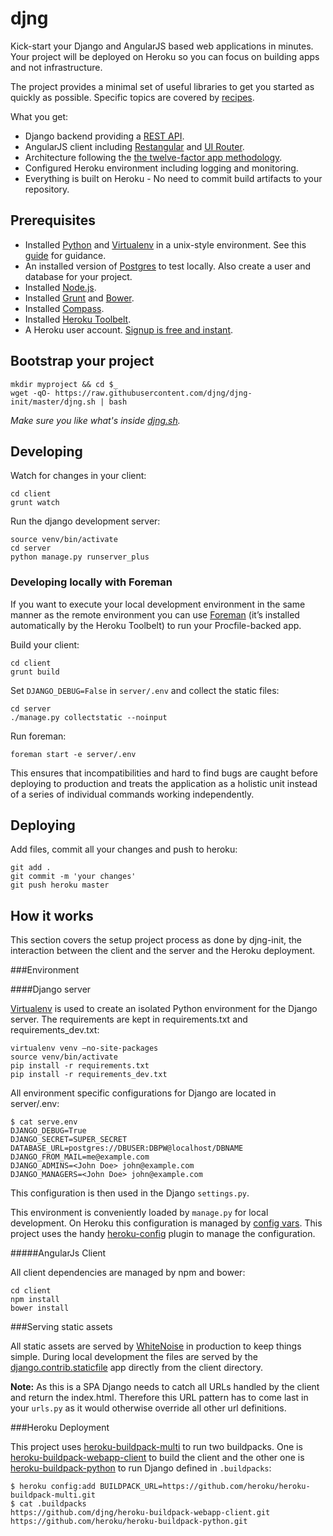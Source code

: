 djng
====

Kick-start your Django and AngularJS based web applications in minutes.
Your project will be deployed on Heroku so you can focus on building apps and not infrastructure.

The project provides a minimal set of useful libraries to get you started as quickly as possible.
Specific topics are covered by [recipes](https://github.com/djng/djng/wiki).

What you get:

 * Django backend providing a [REST API](http://www.django-rest-framework.org/).
 * AngularJS client including [Restangular](https://github.com/mgonto/restangular) and [UI Router](http://angular-ui.github.io/ui-router/site/#/api/ui.router).
 * Architecture following the [the twelve-factor app methodology](http://12factor.net/).
 * Configured Heroku environment including logging and monitoring.
 * Everything is built on Heroku - No need to commit build artifacts to your repository.

Prerequisites
-------------

 * Installed [Python](http://python.org/) and [Virtualenv](http://pypi.python.org/pypi/virtualenv) in a unix-style environment.
   See this [guide](http://install.python-guide.org/) for guidance.
 * An installed version of [Postgres](http://www.postgresql.org/) to test locally.
   Also create a user and database for your project.
 * Installed [Node.js](http://nodejs.org/).
 * Installed [Grunt](http://gruntjs.com/getting-started) and [Bower](http://bower.io/#install-bower).
 * Installed [Compass](http://compass-style.org/install/).
 * Installed [Heroku Toolbelt](https://toolbelt.heroku.com/).
 * A Heroku user account. [Signup is free and instant](https://signup.heroku.com/signup/dc).

Bootstrap your project
----------------------

	mkdir myproject && cd $_
    wget -qO- https://raw.githubusercontent.com/djng/djng-init/master/djng.sh | bash
    
_Make sure you like what's inside [djng.sh](https://raw.githubusercontent.com/djng/djng-init/master/djng.sh)._

Developing
----------
Watch for changes in your client:

    cd client
    grunt watch

Run the django development server:

    source venv/bin/activate
    cd server
    python manage.py runserver_plus

### Developing locally with Foreman

If you want to execute your local development environment in the same manner as the remote environment 
you can use [Foreman](https://github.com/ddollar/foreman) (it’s installed automatically by the Heroku Toolbelt) to run your Procfile-backed app.

Build your client:

    cd client
    grunt build
    
Set `DJANGO_DEBUG=False` in `server/.env` and collect the static files:

    cd server
    ./manage.py collectstatic --noinput

Run foreman:
    
    foreman start -e server/.env


This ensures that incompatibilities and hard to find bugs are caught before deploying to 
production and treats the application as a holistic unit instead of a series of individual
commands working independently.


Deploying
---------
Add files, commit all your changes and push to heroku:
 
    git add .
    git commit -m 'your changes'
    git push heroku master

How it works
------------

This section covers the setup project process as done by djng-init,
the interaction between the client and the server and the Heroku deployment.

###Environment

####Django server

[Virtualenv](http://docs.python-guide.org/en/latest/dev/virtualenvs/) is used to create an isolated Python environment
for the Django server. The requirements are kept in requirements.txt and requirements_dev.txt:
    
    virtualenv venv –no-site-packages
    source venv/bin/activate
    pip install -r requirements.txt
    pip install -r requirements_dev.txt
 
All environment specific configurations for Django are located in server/.env:

    $ cat serve.env
    DJANGO_DEBUG=True
    DJANGO_SECRET=SUPER_SECRET
    DATABASE_URL=postgres://DBUSER:DBPW@localhost/DBNAME
    DJANGO_FROM_MAIL=me@example.com
    DJANGO_ADMINS=<John Doe> john@example.com
    DJANGO_MANAGERS=<John Doe> john@example.com

This configuration is then used in the Django `settings.py`.

This environment is conveniently loaded by `manage.py` for local development. On Heroku this configuration is 
managed by [config vars](https://devcenter.heroku.com/articles/config-vars). This project uses the handy 
[heroku-config](https://github.com/ddollar/heroku-config) plugin to manage the configuration.

#####AngularJs Client

All client dependencies are managed by npm and bower:

    cd client
    npm install
    bower install

###Serving static assets

All static assets are served by [WhiteNoise](http://whitenoise.evans.io/en/latest/) in production to keep things simple. 
During local development the files are served by the [django.contrib.staticfile](https://docs.djangoproject.com/en/dev/ref/contrib/staticfiles/#module-django.contrib.staticfiles) 
app directly from the client directory.

**Note:** As this is a SPA Django needs to catch all URLs handled by the client and return the index.html.
Therefore this URL pattern has to come last in your `urls.py` as it would otherwise override all other url definitions.

###Heroku Deployment

This project uses [heroku-buildpack-multi](https://github.com/heroku/heroku-buildpack-multi) to run two buildpacks. 
One is [heroku-buildpack-webapp-client](https://github.com/djng/heroku-buildpack-webapp-client) to build the client and 
the other one is [heroku-buildpack-python](https://github.com/heroku/heroku-buildpack-python) to run Django defined in `.buildpacks`:

    $ heroku config:add BUILDPACK_URL=https://github.com/heroku/heroku-buildpack-multi.git
    $ cat .buildpacks
    https://github.com/djng/heroku-buildpack-webapp-client.git
    https://github.com/heroku/heroku-buildpack-python.git
